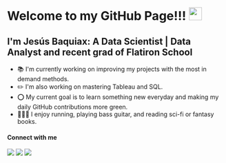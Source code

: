 

# Welcome to my GitHub Page!!! <img src="https://raw.githubusercontent.com/MartinHeinz/MartinHeinz/master/wave.gif" width="30px">

## I'm Jesús Baquiax: A Data Scientist | Data Analyst and recent grad of Flatiron School

* 📚 I'm currently working on improving my projects with the most in demand methods.
* ✏️ I'm also working on mastering Tableau and SQL.
* ⭕ My current goal is to learn something new everyday and making my daily GitHub contributions more green.
* 🏃🎸📕 I enjoy running, playing bass guitar, and reading sci-fi or fantasy books.

#### Connect with me
<a href= 'https://www.linkedin.com/in/jes%C3%BAsbaquiax//' rel="nofollow"><img src= "https://img.shields.io/badge/LinkedIn-0077B5?style=for-the-badge&logo=linkedin&logoColor=white" /></a>
<a href="https://dev.to/jesusbaquiax/" rel="nofollow"><img src= "https://img.shields.io/badge/Blogger-FF5722?style=for-the-badge&logo=blogger&logoColor=white" /></a>
<a href='mailto:jesusbaquiax13@gmail.com' rel="nofollow"><img src= "https://img.shields.io/badge/Gmail-D14836?style=for-the-badge&logo=gmail&logoColor=white" /></a>

<!--
**jesusbaquiax/jesusbaquiax** is a ✨ _special_ ✨ repository because its `README.md` (this file) appears on your GitHub profile.

Here are some ideas to get you started:

- 🔭 I’m currently working on ...
- 🌱 I’m currently learning ...
- 👯 I’m looking to collaborate on ...
- 🤔 I’m looking for help with ...
- 💬 Ask me about ...
- 📫 How to reach me: ...
- 😄 Pronouns: ...
- ⚡ Fun fact: ...
-->
